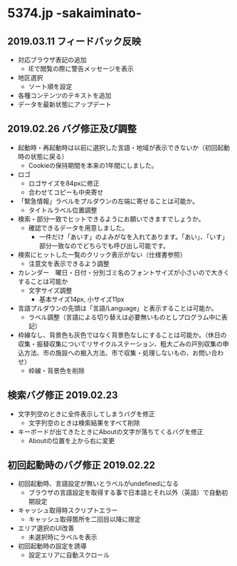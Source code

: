 # 5374.jp -sakaiminato-

## 2019.03.11 フィードバック反映
- 対応ブラウザ表記の追加
  - IEで閲覧の際に警告メッセージを表示
- 地区選択
  - ソート順を設定
- 各種コンテンツのテキストを追加
- データを最新状態にアップデート

## 2019.02.26 バグ修正及び調整
- 起動時・再起動時は以前に選択した言語・地域が表示できないか（初回起動時の状態に戻る）
  - Cookieの保持期間を本来の1年間にしました。
- ロゴ
  - ロゴサイズを84pxに修正
  - 合わせてコピーも中央寄せ
- 「緊急情報」ラベルをプルダウンの左端に寄せることは可能か。
  - タイトルラベル位置調整
- 検索・部分一致でヒットできるようにお願いできますでしょうか。
  - 確認できるデータを用意しました。
    - 一件だけ「あいす」のよみがなを入れてあります。「あい」、「いす」部分一致なのでどちらでも呼び出し可能です。
- 検索にヒットした一覧のクリック表示がない（仕様書参照）
  - 注意文を表示できるよう調整
- カレンダー　曜日・日付・分別ゴミ名のフォントサイズが小さいので大きくすることは可能か
  - 文字サイズ調整
    - 基本サイズ14px, 小サイズ11px
- 言語プルダウンの先頭は「言語/Language」と表示することは可能か。
  - ラベル調整（言語による切り替えは必要無いものとしプログラム中に表記）
- 枠線なし、背景色も灰色ではなく背景色なしにすることは可能か。（休日の収集・振替収集についてリサイクルステーション、粗大ごみの戸別収集の申込方法、市の施設への搬入方法、市で収集・処理しないもの、お問い合わせ）
  - 枠線・背景色を削除

## 検索バグ修正 2019.02.23
- 文字列空のときに全件表示してしまうバグを修正
  - 文字列空のときは検索結果をすべて削除
- キーボードが出てきたときにAboutの文字が落ちてくるバグを修正
  - Aboutの位置を上から右に変更

## 初回起動時のバグ修正 2019.02.22
- 初回起動時、言語設定が無いとラベルがundefinedになる
  - ブラウザの言語設定を取得する事で日本語とそれ以外（英語）で自動初期設定
- キャッシュ取得時スクリプトエラー
  - キャッシュ取得箇所を二回目以降に限定
- エリア選択のUI改善
  - 未選択時にラベルを表示
- 初回起動時の設定を誘導
  - 設定エリアに自動スクロール

